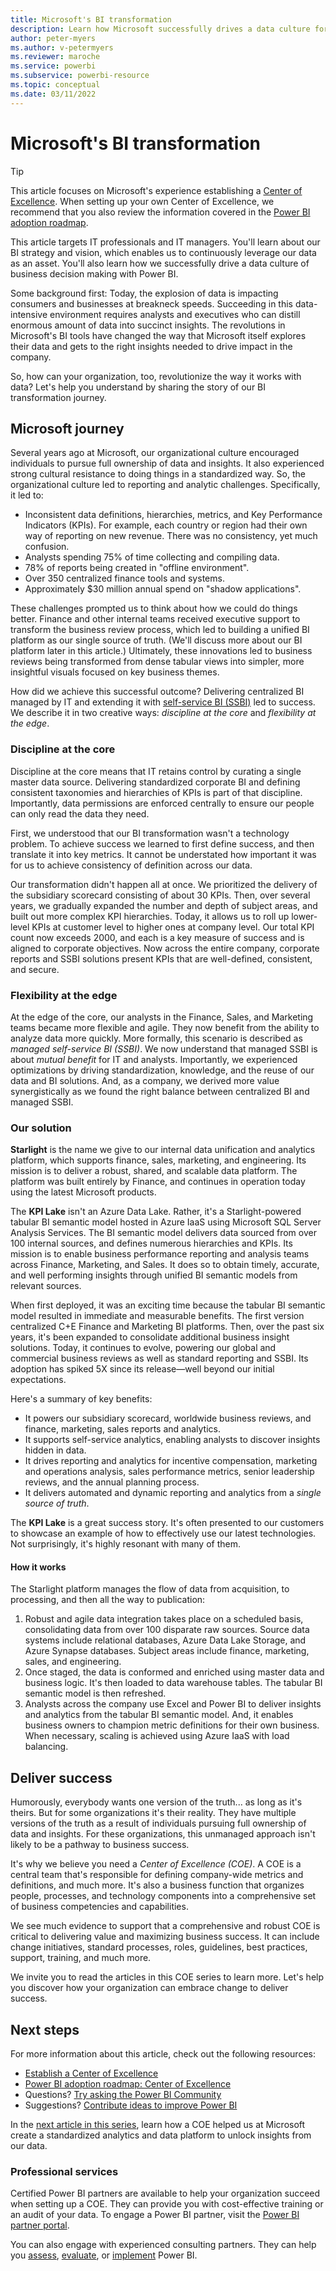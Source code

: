 ```yaml
---
title: Microsoft's BI transformation
description: Learn how Microsoft successfully drives a data culture for business decision making. It describes their strategy and vision for BI.
author: peter-myers
ms.author: v-petermyers
ms.reviewer: maroche
ms.service: powerbi
ms.subservice: powerbi-resource
ms.topic: conceptual
ms.date: 03/11/2022
---
```

# Microsoft's BI transformation

> [!TIP]
> This article focuses on Microsoft's experience establishing a [Center of Excellence](powerbi-adoption-roadmap-center-of-excellence.md). When setting up your own Center of Excellence, we recommend that you also review the information covered in the [Power BI adoption roadmap](powerbi-adoption-roadmap-overview.md).

This article targets IT professionals and IT managers. You'll learn about our BI strategy and vision, which enables us to continuously leverage our data as an asset. You'll also learn how we successfully drive a data culture of business decision making with Power BI.

Some background first: Today, the explosion of data is impacting consumers and businesses at breakneck speeds. Succeeding in this data-intensive environment requires analysts and executives who can distill enormous amount of data into succinct insights. The revolutions in Microsoft's BI tools have changed the way that Microsoft itself explores their data and gets to the right insights needed to drive impact in the company.

So, how can your organization, too, revolutionize the way it works with data? Let's help you understand by sharing the story of our BI transformation journey.

## Microsoft journey

Several years ago at Microsoft, our organizational culture encouraged individuals to pursue full ownership of data and insights. It also experienced strong cultural resistance to doing things in a standardized way. So, the organizational culture led to reporting and analytic challenges. Specifically, it led to:

- Inconsistent data definitions, hierarchies, metrics, and Key Performance Indicators (KPIs). For example, each country or region had their own way of reporting on new revenue. There was no consistency, yet much confusion.
- Analysts spending 75% of time collecting and compiling data.
- 78% of reports being created in "offline environment".
- Over 350 centralized finance tools and systems.
- Approximately $30 million annual spend on "shadow applications".

These challenges prompted us to think about how we could do things better. Finance and other internal teams received executive support to transform the business review process, which led to building a unified BI platform as our single source of truth. (We'll discuss more about our BI platform later in this article.) Ultimately, these innovations led to business reviews being transformed from dense tabular views into simpler, more insightful visuals focused on key business themes.

How did we achieve this successful outcome? Delivering centralized BI managed by IT and extending it with [self-service BI (SSBI)](powerbi-implementation-planning-usage-scenario-overview.md#self-service-bi-scenarios) led to success. We describe it in two creative ways: *discipline at the core* and *flexibility at the edge*.

### Discipline at the core

Discipline at the core means that IT retains control by curating a single master data source. Delivering standardized corporate BI and defining consistent taxonomies and hierarchies of KPIs is part of that discipline. Importantly, data permissions are enforced centrally to ensure our people can only read the data they need.

First, we understood that our BI transformation wasn't a technology problem. To achieve success we learned to first define success, and then translate it into key metrics. It cannot be understated how important it was for us to achieve consistency of definition across our data.

Our transformation didn't happen all at once. We prioritized the delivery of the subsidiary scorecard consisting of about 30 KPIs. Then, over several years, we gradually expanded the number and depth of subject areas, and built out more complex KPI hierarchies. Today, it allows us to roll up lower-level KPIs at customer level to higher ones at company level. Our total KPI count now exceeds 2000, and each is a key measure of success and is aligned to corporate objectives. Now across the entire company, corporate reports and SSBI solutions present KPIs that are well-defined, consistent, and secure.

### Flexibility at the edge

At the edge of the core, our analysts in the Finance, Sales, and Marketing teams became more flexible and agile. They now benefit from the ability to analyze data more quickly. More formally, this scenario is described as *managed self-service BI (SSBI)*. We now understand that managed SSBI is about *mutual benefit* for IT and analysts. Importantly, we experienced optimizations by driving standardization, knowledge, and the reuse of our data and BI solutions. And, as a company, we derived more value synergistically as we found the right balance between centralized BI and managed SSBI.

### Our solution

**Starlight** is the name we give to our internal data unification and analytics platform, which supports finance, sales, marketing, and engineering. Its mission is to deliver a robust, shared, and scalable data platform. The platform was built entirely by Finance, and continues in operation today using the latest Microsoft products.

The **KPI Lake** isn't an Azure Data Lake. Rather, it's a Starlight-powered tabular BI semantic model hosted in Azure IaaS using Microsoft SQL Server Analysis Services. The BI semantic model delivers data sourced from over 100 internal sources, and defines numerous hierarchies and KPIs. Its mission is to enable business performance reporting and analysis teams across Finance, Marketing, and Sales. It does so to obtain timely, accurate, and well performing insights through unified BI semantic models from relevant sources.

When first deployed, it was an exciting time because the tabular BI semantic model resulted in immediate and measurable benefits. The first version centralized C+E Finance and Marketing BI platforms. Then, over the past six years, it's been expanded to consolidate additional business insight solutions. Today, it continues to evolve, powering our global and commercial business reviews as well as standard reporting and SSBI. Its adoption has spiked 5X since its release—well beyond our initial expectations.

Here's a summary of key benefits:

- It powers our subsidiary scorecard, worldwide business reviews, and finance, marketing, sales reports and analytics.
- It supports self-service analytics, enabling analysts to discover insights hidden in data.
- It drives reporting and analytics for incentive compensation, marketing and operations analysis, sales performance metrics, senior leadership reviews, and the annual planning process.
- It delivers automated and dynamic reporting and analytics from a *single source of truth*.

The **KPI Lake** is a great success story. It's often presented to our customers to showcase an example of how to effectively use our latest technologies. Not surprisingly, it's highly resonant with many of them.

#### How it works

The Starlight platform manages the flow of data from acquisition, to processing, and then all the way to publication:

1. Robust and agile data integration takes place on a scheduled basis, consolidating data from over 100 disparate raw sources. Source data systems include relational databases, Azure Data Lake Storage, and Azure Synapse databases. Subject areas include finance, marketing, sales, and engineering.
2. Once staged, the data is conformed and enriched using master data and business logic. It's then loaded to data warehouse tables. The tabular BI semantic model is then refreshed.
3. Analysts across the company use Excel and Power BI to deliver insights and analytics from the tabular BI semantic model. And, it enables business owners to champion metric definitions for their own business. When necessary, scaling is achieved using Azure IaaS with load balancing.

## Deliver success

Humorously, everybody wants one version of the truth... as long as it's theirs. But for some organizations it's their reality. They have multiple versions of the truth as a result of individuals pursuing full ownership of data and insights. For these organizations, this unmanaged approach isn't likely to be a pathway to business success.

It's why we believe you need a *Center of Excellence (COE)*. A COE is a central team that's responsible for defining company-wide metrics and definitions, and much more. It's also a business function that organizes people, processes, and technology components into a comprehensive set of business competencies and capabilities.

We see much evidence to support that a comprehensive and robust COE is critical to delivering value and maximizing business success. It can include change initiatives, standard processes, roles, guidelines, best practices, support, training, and much more.

We invite you to read the articles in this COE series to learn more. Let's help you discover how your organization can embrace change to deliver success.

## Next steps

For more information about this article, check out the following resources:

- [Establish a Center of Excellence](center-of-excellence-establish.md)
- [Power BI adoption roadmap: Center of Excellence](powerbi-adoption-roadmap-center-of-excellence.md)
- Questions? [Try asking the Power BI Community](https://community.powerbi.com/)
- Suggestions? [Contribute ideas to improve Power BI](https://ideas.powerbi.com/)

In the [next article in this series](center-of-excellence-establish.md), learn how a COE helped us at Microsoft create a standardized analytics and data platform to unlock insights from our data.

### Professional services

Certified Power BI partners are available to help your organization succeed when setting up a COE. They can provide you with cost-effective training or an audit of your data. To engage a Power BI partner, visit the [Power BI partner portal](https://powerbi.microsoft.com/partners/).

You can also engage with experienced consulting partners. They can help you [assess](https://appsource.microsoft.com/marketplace/consulting-services?product=power-bi&serviceType=assessment&country=ALL&region=ALL), [evaluate](https://appsource.microsoft.com/marketplace/consulting-services?product=power-bi&serviceType=proof-of-concept&country=ALL&region=ALL), or [implement](https://appsource.microsoft.com/marketplace/consulting-services?product=power-bi&serviceType=implementation&country=ALL&region=ALL&page=1) Power BI.
